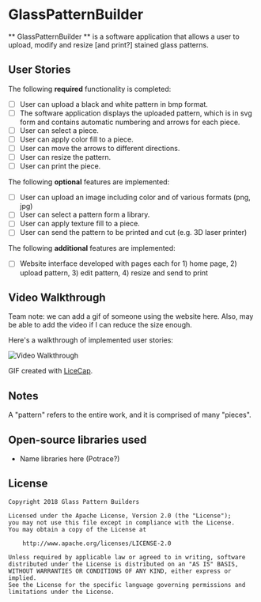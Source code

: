 # GlassPatternBuilder

** GlassPatternBuilder ** is a software application that allows a user to upload, modify and resize [and print?] stained glass patterns.   

## User Stories

The following **required** functionality is completed:

* [ ] User can upload a black and white pattern in bmp format.
* [ ] The software application displays the uploaded pattern, which is in svg form and contains automatic numbering and arrows for each piece.  
* [ ] User can select a piece.
* [ ] User can apply color fill to a piece.
* [ ] User can move the arrows to different directions.
* [ ] User can resize the pattern. 
* [ ] User can print the piece.  

The following **optional** features are implemented:

* [ ] User can upload an image including color and of various formats (png, jpg)
* [ ] User can select a pattern form a library. 
* [ ] User can apply texture fill to a piece. 
* [ ] User can send the pattern to be printed and cut (e.g. 3D laser printer) 

The following **additional** features are implemented:

* [ ] Website interface developed with pages each for  1) home page, 2) upload pattern, 3) edit pattern, 4) resize and send to print 

## Video Walkthrough

Team note: we can add a gif of someone using the website here.  Also, may be able to add the video if I can reduce the size enough.

Here's a walkthrough of implemented user stories:

<img src='http://i.imgur.com/link/to/your/gif/file.gif' title='Video Walkthrough' width='' alt='Video Walkthrough' />

GIF created with [LiceCap](http://www.cockos.com/licecap/).

## Notes

A "pattern" refers to the entire work, and it is comprised of many "pieces".

## Open-source libraries used

- Name libraries here (Potrace?)

## License

    Copyright 2018 Glass Pattern Builders 

    Licensed under the Apache License, Version 2.0 (the "License");
    you may not use this file except in compliance with the License.
    You may obtain a copy of the License at

        http://www.apache.org/licenses/LICENSE-2.0

    Unless required by applicable law or agreed to in writing, software
    distributed under the License is distributed on an "AS IS" BASIS,
    WITHOUT WARRANTIES OR CONDITIONS OF ANY KIND, either express or implied.
    See the License for the specific language governing permissions and
    limitations under the License.


